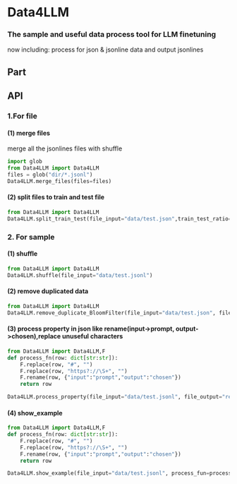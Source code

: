 # Data4LLM

### The sample and useful data process tool for LLM finetuning
now including: process for json & jsonline data and output jsonlines
## Part

## API
### 1.For file
#### (1) merge files
merge all the jsonlines files with shuffle
```python
import glob
from Data4LLM import Data4LLM
files = glob("dir/*.jsonl")
Data4LLM.merge_files(files=files)
```
#### (2) split files to train and test file
```python
from Data4LLM import Data4LLM
Data4LLM.split_train_test(file_input="data/test.json",train_test_ratio=3/5)
```
### 2. For sample
#### (1) shuffle
```python
from Data4LLM import Data4LLM
Data4LLM.shuffle(file_input="data/test.jsonl")
```
#### (2) remove duplicated data
```python
from Data4LLM import Data4LLM
Data4LLM.remove_duplicate_BloomFilter(file_input="data/test.json", file_output="result/rm_dup_test.json",length=64)
```
#### (3) process property in json like rename(input->prompt, output->chosen),replace unuseful characters
```python
from Data4LLM import Data4LLM,F
def process_fn(row: dict[str:str]):
    F.replace(row, "#", "")
    F.replace(row, "https?://\S+", "")
    F.rename(row, {"input":"prompt","output":"chosen"})
    return row

Data4LLM.process_property(file_input="data/test.jsonl", file_output="result/result_test.jsonl", process_fun=process_fn)
```
#### (4) show_example 
```python
from Data4LLM import Data4LLM,F
def process_fn(row: dict[str:str]):
    F.replace(row, "#", "")
    F.replace(row, "https?://\S+", "")
    F.rename(row, {"input":"prompt","output":"chosen"})
    return row

Data4LLM.show_example(file_input="data/test.jsonl", process_fun=process_fn)
```


